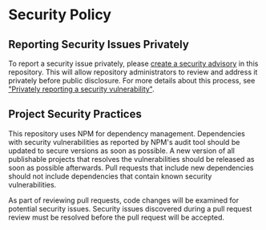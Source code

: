 # Security Policy

## Reporting Security Issues Privately

To report a security issue privately, please [create a security advisory](https://github.com/FHIR/sushi/security/advisories)
in this repository.
This will allow repository administrators to review and address it privately before public disclosure.
For more details about this process, see ["Privately reporting a security vulnerability"](https://docs.github.com/en/code-security/security-advisories/guidance-on-reporting-and-writing-information-about-vulnerabilities/privately-reporting-a-security-vulnerability).

## Project Security Practices

This repository uses NPM for dependency management.
Dependencies with security vulnerabilities as reported by NPM's audit tool should be updated to secure versions
as soon as possible.
A new version of all publishable projects that resolves the vulnerabilities should be released as soon as possible
afterwards.
Pull requests that include new dependencies should not include dependencies that contain known security vulnerabilities.

As part of reviewing pull requests, code changes will be examined for potential security issues.
Security issues discovered during a pull request review must be resolved before the pull request will be accepted.
